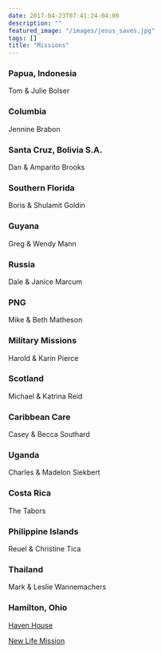 ```yaml
---
date: 2017-04-23T07:41:24-04:00
description: ""
featured_image: "/images/jesus_saves.jpg"
tags: []
title: "Missions"
---
```


### Papua, Indonesia

Tom  & Julie Bolser

### Columbia

Jennine Brabon

### Santa Cruz, Bolivia S.A.

Dan & Amparito Brooks

### Southern Florida

Boris & Shulamit Goldin

### Guyana

Greg & Wendy Mann

### Russia

Dale & Janice Marcum

### PNG

Mike & Beth Matheson

### Military Missions

Harold & Karin Pierce

### Scotland

Michael & Katrina Reid

### Caribbean Care

Casey & Becca Southard

### Uganda

Charles & Madelon Siekbert

### Costa Rica

The Tabors

### Philippine Islands

Reuel & Christine Tica

### Thailand

Mark & Leslie Wannemachers

### Hamilton, Ohio

[Haven House](http://www.havenhouseshelter.org/)

[New Life Mission](http://www.newlifebaptistmission.org/)